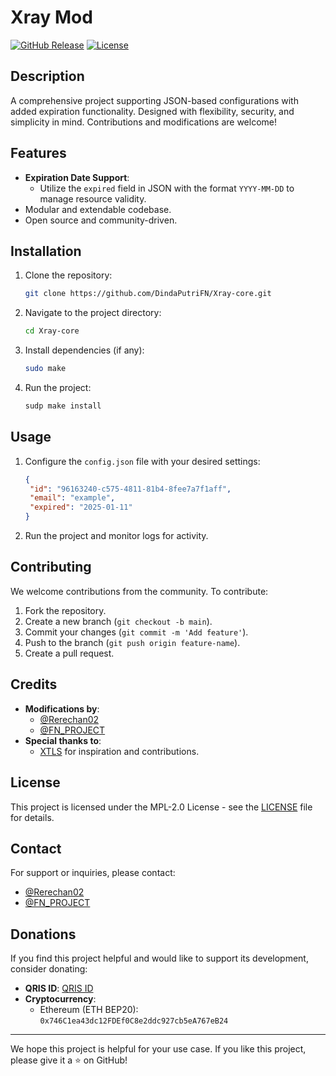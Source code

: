# Xray Mod

[![GitHub Release](https://img.shields.io/github/v/release/DindaPutriFN/Xray-core.svg)](https://github.com/DindaPutriFN/Xray-core/releases)
[![License](https://img.shields.io/github/license/DindaPutriFN/XRAy-core.svg)](LICENSE)

## Description
A comprehensive project supporting JSON-based configurations with added expiration functionality. Designed with flexibility, security, and simplicity in mind. Contributions and modifications are welcome!

## Features
- **Expiration Date Support**:
  - Utilize the `expired` field in JSON with the format `YYYY-MM-DD` to manage resource validity.
- Modular and extendable codebase.
- Open source and community-driven.

## Installation

1. Clone the repository:
   ```bash
   git clone https://github.com/DindaPutriFN/Xray-core.git
   ```

2. Navigate to the project directory:
   ```bash
   cd Xray-core
   ```

3. Install dependencies (if any):
   ```bash
   sudo make
   ```

4. Run the project:
   ```bash
   sudp make install
   ```

## Usage

1. Configure the `config.json` file with your desired settings:
   ```json
   {
    "id": "96163240-c575-4811-81b4-8fee7a7f1aff",
    "email": "example",
    "expired": "2025-01-11"
   }
   ```

2. Run the project and monitor logs for activity.

## Contributing

We welcome contributions from the community. To contribute:

1. Fork the repository.
2. Create a new branch (`git checkout -b main`).
3. Commit your changes (`git commit -m 'Add feature'`).
4. Push to the branch (`git push origin feature-name`).
5. Create a pull request.

## Credits

- **Modifications by**:
  - [@Rerechan02](https://t.me/Rerechan02)
  - [@FN_PROJECT](https://t.me/fn_project)
- **Special thanks to**:
  - [XTLS](https://xtls.github.io) for inspiration and contributions.

## License

This project is licensed under the MPL-2.0 License - see the [LICENSE](LICENSE) file for details.

## Contact

For support or inquiries, please contact:
- [@Rerechan02](https://t.me/Rerechan02)
- [@FN_PROJECT](https://t.me/fn_project)

## Donations

If you find this project helpful and would like to support its development, consider donating:

- **QRIS ID**: [QRIS ID]([https://t.me/fn_project/245])
- **Cryptocurrency**:
  - Ethereum (ETH BEP20): `0x746C1ea43dc12FDEf0C8e2ddc927cb5eA767eB24`

---

We hope this project is helpful for your use case. If you like this project, please give it a ⭐ on GitHub!
